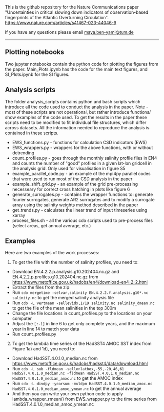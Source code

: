 This is the github repository for the Nature Communications paper "Uncertainties in critical slowing down indicators of observation-based fingerprints of the Atlantic Overturning Circulation". https://www.nature.com/articles/s41467-023-44046-9

If you have any questions please email maya.ben-yami@tum.de

--------------------------

## Plotting notebooks

Two jupyter notebooks contain the python code for plotting the figures from the paper. Main_Plots.ipynb has the code for the main text figures, and SI_Plots.ipynb for the SI figures. 

## Analysis scripts

The folder analysis_scripts contains python and bash scripts which introduce all the code used to conduct the analysis in the paper. Note - most of these scripts are not operational, but rather introduce functions/ show examples of the code used. To get the results in the paper these scripts need to be modified to fit individual file structures, which differ across datasets. All the information needed to reproduce the analysis is contained in these scripts. 

* EWS_functions.py - functions for calculation CSD indicators (EWS)
* EWS_wrappers.py - wrappers for the above functions, with or without detrending
* count_profiles.py - goes through the monthly salinity profile files in EN4 and counts the number of "good" profiles in a given lat-lon gridcell in the analysis grid. Only used for visualisation in figure S5
* example_parallel_code.py - an example of the mpi4py parallel codes that were used to run most of the CSD analysis in the paper
* example_shift_grid.py - an example of the grid pre-processing necesseary for correct cross hatching in plots like figure 6
* generate_surrogates.py -  contains the wrapper functions to: generate fourier surrogates, generate AR2 surrogates and to modify a surrogate array using the salinity weights method described in the paper
* get_trends.py - calculates the linear trend of input timeseries using xarray
* process_files.sh - all the various cdo scripts used to pre-process files (select areas, get annual average, etc.)

## Examples

Here are two examples of the work processes:

1. To get the file with the number of salinity profiles, you need to:

* Download EN.4.2.2.p.analysis.g10.202404.nc.gz and EN.4.2.2.p.profiles.g10.202404.nc.gz from https://www.metoffice.gov.uk/hadobs/en4/download-en4-2-2.html
* Extract the files from the zip
* Run `cdo mergetime -selvar,salinity EN.4.2.2.f.analysis.g10*.nc salinity.nc` to get the merged salinity analysis file
* Run `cdo -L vertmean -sellevidx,1/19 salinity.nc salinity_dmean.nc` to get the file of the mean salinities in the top 300m
* Change the file locations in count_profiles.py to the locations on your computer
* Adjust the `[:-1]` in line 6 to get only complete years, and the maximum year in line 14 to match your data
* Run count_profiles.py

2. To get the lambda time series of the HadSST4 AMOC SST index from Figure 1a) and 1d), you need to:

* Download HadSST.4.0.1.0_median.nc  from https://www.metoffice.gov.uk/hadobs/hadsst4/data/download.html
* Run `cdo -L sub -fldmean -sellonlatbox,-55,-20,46,61 HadSST.4.0.1.0_median.nc -fldmean HadSST.4.0.1.0_median.nc HadSST.4.0.1.0_median_amoc.nc` to get the AMOC index
* Run `cdo -L divdpy -yearsum -muldpm HadSST.4.0.1.0_median_amoc.nc HadSST.4.0.1.0_median_amoc_ymean.nc` to get the annual average
* And then you can write your own python code to apply lambda_wrapper_rmean() from EWS_wrapper.py to the time series from HadSST.4.0.1.0_median_amoc_ymean.nc

